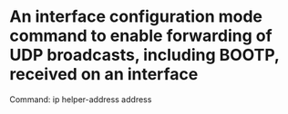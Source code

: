 # An interface configuration mode command to enable forwarding of UDP broadcasts, including BOOTP, received on an interface

Command: ip helper-address address
